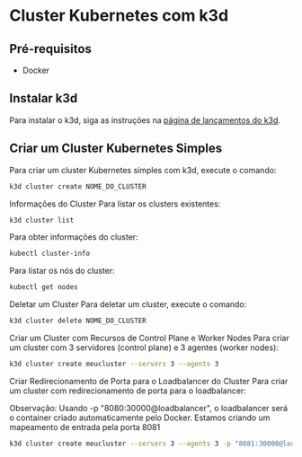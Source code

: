 # Cluster Kubernetes com k3d

## Pré-requisitos

- Docker

## Instalar k3d

Para instalar o k3d, siga as instruções na [página de lançamentos do k3d](https://k3d.io/v5.6.3/#releases).

## Criar um Cluster Kubernetes Simples

Para criar um cluster Kubernetes simples com k3d, execute o comando:

```bash
k3d cluster create NOME_DO_CLUSTER
```

Informações do Cluster
Para listar os clusters existentes:

```bash
k3d cluster list
```

Para obter informações do cluster:

```bash
kubectl cluster-info
```

Para listar os nós do cluster:

```bash
kubectl get nodes
```

Deletar um Cluster
Para deletar um cluster, execute o comando:

```bash
k3d cluster delete NOME_DO_CLUSTER
```

Criar um Cluster com Recursos de Control Plane e Worker Nodes
Para criar um cluster com 3 servidores (control plane) e 3 agentes (worker nodes):

```bash
k3d cluster create meucluster --servers 3 --agents 3
```

Criar Redirecionamento de Porta para o Loadbalancer do Cluster
Para criar um cluster com redirecionamento de porta para o loadbalancer:

Observação: Usando -p "8080:30000@loadbalancer", o loadbalancer será o container criado automaticamente pelo Docker. Estamos criando um mapeamento de entrada pela porta 8081

```bash
k3d cluster create meucluster --servers 3 --agents 3 -p "8081:30000@loadbalancer"
```
